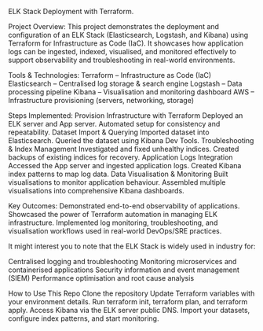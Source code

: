 ELK Stack Deployment with Terraform.

Project Overview:
This project demonstrates the deployment and configuration of an ELK Stack (Elasticsearch, Logstash, and Kibana) using Terraform for Infrastructure as Code (IaC). It showcases how application logs can be ingested, indexed, visualised, and monitored effectively to support observability and troubleshooting in real-world environments.


Tools & Technologies:
Terraform – Infrastructure as Code (IaC)
Elasticsearch – Centralised log storage & search engine
Logstash – Data processing pipeline
Kibana – Visualisation and monitoring dashboard
AWS – Infrastructure provisioning (servers, networking, storage)


Steps Implemented:
Provision Infrastructure with Terraform
Deployed an ELK server and App server.
Automated setup for consistency and repeatability.
Dataset Import & Querying
Imported dataset into Elasticsearch.
Queried the dataset using Kibana Dev Tools.
Troubleshooting & Index Management
Investigated and fixed unhealthy indices.
Created backups of existing indices for recovery.
Application Logs Integration
Accessed the App server and ingested application logs.
Created Kibana index patterns to map log data.
Data Visualisation & Monitoring
Built visualisations to monitor application behaviour.
Assembled multiple visualisations into comprehensive Kibana dashboards.


Key Outcomes:
Demonstrated end-to-end observability of applications.
Showcased the power of Terraform automation in managing ELK infrastructure.
Implemented log monitoring, troubleshooting, and visualisation workflows used in real-world DevOps/SRE practices.


It might interest you to note that the ELK Stack is widely used in industry for:

Centralised logging and troubleshooting
Monitoring microservices and containerised applications
Security information and event management (SIEM)
Performance optimisation and root cause analysis


How to Use This Repo
Clone the repository 
Update Terraform variables with your environment details.
Run terraform init, terraform plan, and terraform apply.
Access Kibana via the ELK server public DNS.
Import your datasets, configure index patterns, and start monitoring.
